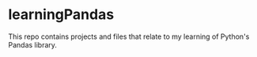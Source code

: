 # learningPandas
This repo contains projects and files that relate to my learning of Python's Pandas library. 
